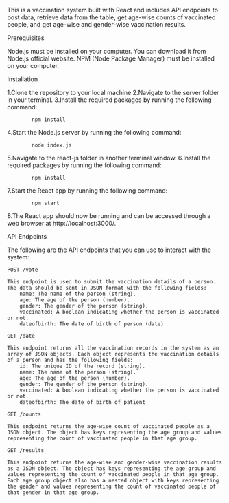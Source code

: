 This is a vaccination system built with React and includes API endpoints to post data, retrieve data from the table, get age-wise counts of vaccinated people, and get age-wise and gender-wise vaccination results.

Prerequisites

Node.js must be installed on your computer. You can download it from Node.js official website.
NPM (Node Package Manager) must be installed on your computer.

Installation

1.Clone the repository to your local machine
2.Navigate to the server folder in your terminal.
3.Install the required packages by running the following command:

```shell
        npm install
```
4.Start the Node.js server by running the following command:

```shell
        node index.js
```
5.Navigate to the react-js folder in another terminal window.
6.Install the required packages by running the following command:

```shell
        npm install
```
7.Start the React app by running the following command:
```shell
        npm start
```
8.The React app should now be running and can be accessed through a web browser at http://localhost:3000/.


API Endpoints

The following are the API endpoints that you can use to interact with the system:

    POST /vote

    This endpoint is used to submit the vaccination details of a person. The data should be sent in JSON format with the following fields:
        name: The name of the person (string).
        age: The age of the person (number).
        gender: The gender of the person (string).
        vaccinated: A boolean indicating whether the person is vaccinated or not.
        dateofbirth: The date of birth of person (date)

    GET /date

    This endpoint returns all the vaccination records in the system as an array of JSON objects. Each object represents the vaccination details of a person and has the following fields:
        id: The unique ID of the record (string).
        name: The name of the person (string).
        age: The age of the person (number).
        gender: The gender of the person (string).
        vaccinated: A boolean indicating whether the person is vaccinated or not.
        dateofbirth: The date of birth of patient

    GET /counts

    This endpoint returns the age-wise count of vaccinated people as a JSON object. The object has keys representing the age group and values representing the count of vaccinated people in that age group.

    GET /results

    This endpoint returns the age-wise and gender-wise vaccination results as a JSON object. The object has keys representing the age group and values representing the count of vaccinated people in that age group. Each age group object also has a nested object with keys representing the gender and values representing the count of vaccinated people of that gender in that age group.